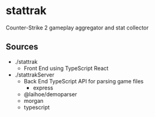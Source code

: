 
# stattrak

Counter-Strike 2 gameplay aggregator and stat collector

## Sources

- ./stattrak
    - Front End using TypeScript React
- ./stattrakServer
    - Back End TypeScript API for parsing game files
        - express
	- @laihoe/demoparser
	- morgan
	- typescript
